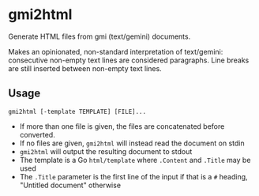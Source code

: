 # gmi2html

Generate HTML files from gmi (text/gemini) documents.

Makes an opinionated, non-standard interpretation of text/gemini: consecutive
non-empty text lines are considered paragraphs. Line breaks are still inserted
between non-empty text lines.

## Usage

    gmi2html [-template TEMPLATE] [FILE]...

* If more than one file is given, the files are concatenated before converted.
* If no files are given, `gmi2html` will instead read the document on stdin
* `gmi2html` will output the resulting document to stdout
* The template is a Go `html/template` where `.Content` and `.Title` may be
   used
* The `.Title` parameter is the first line of the input if that is a `#`
  heading, "Untitled document" otherwise
